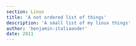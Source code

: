 ```yaml
---
section: Linux
title: 'A not ordered list of things'
description: 'A small list of my linux things'
author: 'benjamin-italiaander'
date: 2011
---
```





